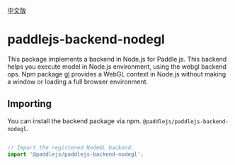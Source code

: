 [中文版](./README_cn.md)

# paddlejs-backend-nodegl

This package implements a backend in Node.js for Paddle.js. This backend helps you execute model in Node.js environment, using the webgl backend ops.
Npm package [gl](https://github.com/stackgl/headless-gl) provides a WebGL context in Node.js without making a window or loading a full browser environment.



## Importing

You can install the backend package via npm. `@paddlejs/paddlejs-backend-nodegl`.


```js

// Import the registered NodeGL backend.
import '@paddlejs/paddlejs-backend-nodegl';

```
